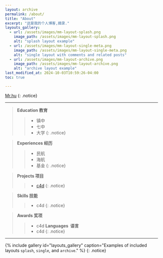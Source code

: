 ```yaml
---
layout: archive
permalink: /about/
title: "About"
excerpt: "这是我的个人博客,摘录."
layouts_gallery:
  - url: /assets/images/mm-layout-splash.png
    image_path: /assets/images/mm-layout-splash.png
    alt: "splash layout example"
  - url: /assets/images/mm-layout-single-meta.png
    image_path: /assets/images/mm-layout-single-meta.png
    alt: "single layout with comments and related posts"
  - url: /assets/images/mm-layout-archive.png
    image_path: /assets/images/mm-layout-archive.png
    alt: "archive layout example"
last_modified_at: 2024-10-03T10:59:26-04:00
toc: true

---
```


[Mr.hu](assets\images\bio-photo.jpg)
{: .notice}

***
>**Education 教育**
>> - 镇中
>> - 七中
>> - 大学
{: .notice}

>**Experiences 经历**
>> - 民航
>> - 海航
>> - 基金
{: .notice}

>**Projects 项目**
>> - [c4d](obsidian://open?vault=HU%20OB%20DEME&file=attachment%2F34B259C9.png)
{: .notice}

>**Skills 技能**
>> - c4d
{: .notice}

>**Awards 奖项**
>> - c4d
>**Languages  语言**
>> - c4d
{: .notice}

***

{% include gallery id="layouts_gallery" caption="Examples of included layouts `splash`, `single`, and `archive`." %}
{: .notice}